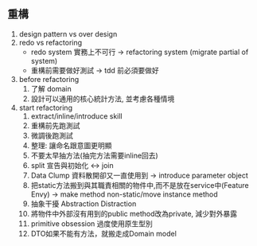 ## 重構

1. design pattern vs over design
2. redo vs refactoring
    - redo system 實務上不可行 -> refactoring system (migrate partial of system)
    - 重構前需要做好測試 -> tdd 前必須要做好
3. before refactoring
    1. 了解 domain
    2. 設計可以通用的核心統計方法, 並考慮各種情境
4. start refactoring
    1. extract/inline/introduce skill
    2. 重構前先跑測試
    3. 微調後跑測試
    4. 整理: 讓命名跟意圖更明顯
    5. 不要太早抽方法(抽完方法需要inline回去)
    6. split 宣告與初始化 <-> join
    7. Data Clump 資料散開卻又一直使用到 -> introduce parameter object
    8. 把static方法搬到與其職責相關的物件中,而不是放在service中(Feature Envy) -> make method non-static/move instance method 
    9. 抽象干擾 Abstraction Distraction
    10. 將物件中外部沒有用到的public method改為private, 減少對外暴露
    11. primitive obsession 過度使用原生型別
    12. DTO如果不能有方法，就搬走成Domain model